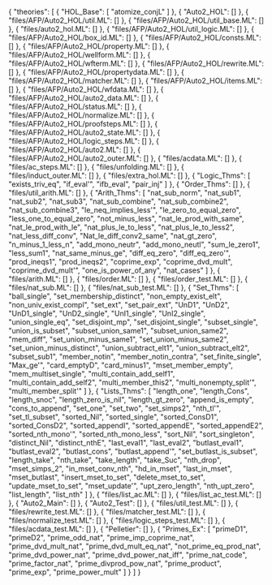 {
    "theories": [
        {
            "HOL_Base": [
                "atomize_conjL"
            ]
        },
        {
            "Auto2_HOL": []
        },
        {
            "files/AFP/Auto2_HOL/util.ML": []
        },
        {
            "files/AFP/Auto2_HOL/util_base.ML": []
        },
        {
            "files/auto2_hol.ML": []
        },
        {
            "files/AFP/Auto2_HOL/util_logic.ML": []
        },
        {
            "files/AFP/Auto2_HOL/box_id.ML": []
        },
        {
            "files/AFP/Auto2_HOL/consts.ML": []
        },
        {
            "files/AFP/Auto2_HOL/property.ML": []
        },
        {
            "files/AFP/Auto2_HOL/wellform.ML": []
        },
        {
            "files/AFP/Auto2_HOL/wfterm.ML": []
        },
        {
            "files/AFP/Auto2_HOL/rewrite.ML": []
        },
        {
            "files/AFP/Auto2_HOL/propertydata.ML": []
        },
        {
            "files/AFP/Auto2_HOL/matcher.ML": []
        },
        {
            "files/AFP/Auto2_HOL/items.ML": []
        },
        {
            "files/AFP/Auto2_HOL/wfdata.ML": []
        },
        {
            "files/AFP/Auto2_HOL/auto2_data.ML": []
        },
        {
            "files/AFP/Auto2_HOL/status.ML": []
        },
        {
            "files/AFP/Auto2_HOL/normalize.ML": []
        },
        {
            "files/AFP/Auto2_HOL/proofsteps.ML": []
        },
        {
            "files/AFP/Auto2_HOL/auto2_state.ML": []
        },
        {
            "files/AFP/Auto2_HOL/logic_steps.ML": []
        },
        {
            "files/AFP/Auto2_HOL/auto2.ML": []
        },
        {
            "files/AFP/Auto2_HOL/auto2_outer.ML": []
        },
        {
            "files/acdata.ML": []
        },
        {
            "files/ac_steps.ML": []
        },
        {
            "files/unfolding.ML": []
        },
        {
            "files/induct_outer.ML": []
        },
        {
            "files/extra_hol.ML": []
        },
        {
            "Logic_Thms": [
                "exists_triv_eq",
                "if_eval'",
                "ifb_eval",
                "pair_inj"
            ]
        },
        {
            "Order_Thms": []
        },
        {
            "files/util_arith.ML": []
        },
        {
            "Arith_Thms": [
                "nat_sub_norm",
                "nat_sub1",
                "nat_sub2",
                "nat_sub3",
                "nat_sub_combine",
                "nat_sub_combine2",
                "nat_sub_combine3",
                "le_neq_implies_less'",
                "le_zero_to_equal_zero",
                "less_one_to_equal_zero",
                "not_minus_less",
                "nat_le_prod_with_same",
                "nat_le_prod_with_le",
                "nat_plus_le_to_less",
                "nat_plus_le_to_less2",
                "nat_less_diff_conv",
                "Nat_le_diff_conv2_same",
                "nat_gt_zero",
                "n_minus_1_less_n",
                "add_mono_neutr",
                "add_mono_neutl",
                "sum_le_zero1",
                "less_sum1",
                "nat_same_minus_ge",
                "diff_eq_zero",
                "diff_eq_zero'",
                "prod_ineqs1",
                "prod_ineqs2",
                "coprime_exp",
                "coprime_dvd_mult",
                "coprime_dvd_mult'",
                "one_is_power_of_any",
                "nat_cases"
            ]
        },
        {
            "files/arith.ML": []
        },
        {
            "files/order.ML": []
        },
        {
            "files/order_test.ML": []
        },
        {
            "files/nat_sub.ML": []
        },
        {
            "files/nat_sub_test.ML": []
        },
        {
            "Set_Thms": [
                "ball_single",
                "set_membership_distinct",
                "non_empty_exist_elt",
                "non_univ_exist_compl",
                "set_ext",
                "set_pair_ext",
                "UnD1",
                "UnD2",
                "UnD1_single",
                "UnD2_single",
                "UnI1_single",
                "UnI2_single",
                "union_single_eq",
                "set_disjoint_mp",
                "set_disjoint_single",
                "subset_single",
                "union_is_subset",
                "subset_union_same1",
                "subset_union_same2",
                "mem_diff",
                "set_union_minus_same1",
                "set_union_minus_same2",
                "set_union_minus_distinct",
                "union_subtract_elt1",
                "union_subtract_elt2",
                "subset_sub1",
                "member_notin",
                "member_notin_contra",
                "set_finite_single",
                "Max_ge'",
                "card_emptyD",
                "card_minus1",
                "mset_member_empty",
                "mem_multiset_single",
                "multi_contain_add_self1",
                "multi_contain_add_self2",
                "multi_member_this2",
                "multi_nonempty_split'",
                "multi_member_split'"
            ]
        },
        {
            "Lists_Thms": [
                "length_one",
                "length_Cons",
                "length_snoc",
                "length_zero_is_nil",
                "length_gt_zero",
                "append_is_empty",
                "cons_to_append",
                "set_one",
                "set_two",
                "set_simps2",
                "nth_tl'",
                "set_tl_subset",
                "sorted_Nil",
                "sorted_single",
                "sorted_ConsD1",
                "sorted_ConsD2",
                "sorted_appendI",
                "sorted_appendE",
                "sorted_appendE2",
                "sorted_nth_mono'",
                "sorted_nth_mono_less",
                "sort_Nil",
                "sort_singleton",
                "distinct_Nil",
                "distinct_nthE",
                "last_eval1",
                "last_eval2",
                "butlast_eval1",
                "butlast_eval2",
                "butlast_cons",
                "butlast_append'",
                "set_butlast_is_subset",
                "length_take",
                "nth_take",
                "take_length",
                "take_Suc",
                "nth_drop",
                "mset_simps_2",
                "in_mset_conv_nth",
                "hd_in_mset",
                "last_in_mset",
                "mset_butlast",
                "insert_mset_to_set",
                "delete_mset_to_set",
                "update_mset_to_set",
                "mset_update'",
                "upt_zero_length",
                "nth_upt_zero",
                "list_length",
                "list_nth"
            ]
        },
        {
            "files/list_ac.ML": []
        },
        {
            "files/list_ac_test.ML": []
        },
        {
            "Auto2_Main": []
        },
        {
            "Auto2_Test": []
        },
        {
            "files/util_test.ML": []
        },
        {
            "files/rewrite_test.ML": []
        },
        {
            "files/matcher_test.ML": []
        },
        {
            "files/normalize_test.ML": []
        },
        {
            "files/logic_steps_test.ML": []
        },
        {
            "files/acdata_test.ML": []
        },
        {
            "Pelletier": []
        },
        {
            "Primes_Ex": [
                "primeD1",
                "primeD2",
                "prime_odd_nat",
                "prime_imp_coprime_nat",
                "prime_dvd_mult_nat",
                "prime_dvd_mult_eq_nat",
                "not_prime_eq_prod_nat",
                "prime_dvd_power_nat",
                "prime_dvd_power_nat_iff",
                "prime_nat_code",
                "prime_factor_nat",
                "prime_divprod_pow_nat",
                "prime_product",
                "prime_exp",
                "prime_power_mult"
            ]
        }
    ]
}